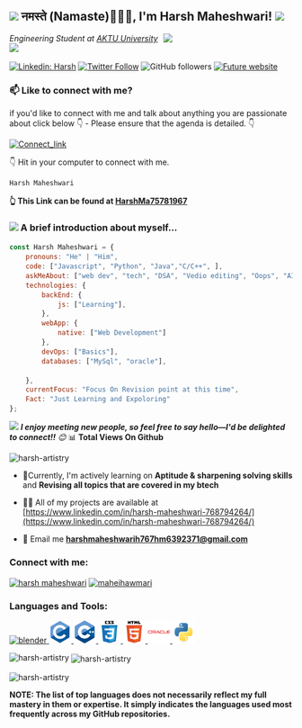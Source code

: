 <h2><img src="https://emojis.slackmojis.com/emojis/images/1531849430/4246/blob-sunglasses.gif?1531849430" width="30"/> नमस्ते (Namaste)🙏🏻👋, I'm Harsh Maheshwari! <img src="https://media.giphy.com/media/12oufCB0MyZ1Go/giphy.gif" width="50"></h2>
<img align='right' src="https://media.giphy.com/media/M9gbBd9nbDrOTu1Mqx/giphy.gif" width="230">
<p><em>Engineering Student at <a href="https://aktu.ac.in/">AKTU University
</a><img src="https://media.giphy.com/media/WUlplcMpOCEmTGBtBW/giphy.gif" width="30"> 
</em></p>

[![Linkedin: Harsh](https://img.shields.io/badge/-Harsh-blue?style=flat-square&logo=Linkedin&logoColor=white&link=https:/www.linkedin.com/in/harsh-maheshwari-768794264/)](https://www.linkedin.com/in/harsh-maheshwari-768794264/)
[![Twitter Follow](https://img.shields.io/twitter/follow/HarshMa75781967?label=Follow)](https://twitter.com/intent/follow?screen_name=HarshMa75781967)
![GitHub followers](https://img.shields.io/github/followers/Harsh-artistry?label=Follow&style=social)
[![Future website](https://img.shields.io/badge/Website-46a2f1.svg?&style=flat-square&logo=Google-Chrome&logoColor=white)](https://radiant-sfogliatella-0abb2d.netlify.app/)



### 📫 Like to connect with me?

if you'd like to connect with me and talk about anything you are passionate about click below 👇 - Please ensure that the agenda is detailed.
👇

<a href="https://www.linkedin.com/in/harsh-maheshwari-768794264" target="_blank"><img height ="35" width="50" alt="Connect_link" src="https://icon2.cleanpng.com/20180412/rxq/kisspng-ipma-email-telephone-message-email-icon-5acf36453ee1e1.3103384815235292852576.jpg"></a>

👇 Hit in your computer to connect with me.

```bash
Harsh Maheshwari
```
**👆 This Link can be found at [HarshMa75781967](https://twitter.com/HarshMa75781967)**

### <img src="https://media.giphy.com/media/VgCDAzcKvsR6OM0uWg/giphy.gif" width="50"> A brief introduction about myself...  

```javascript
const Harsh Maheshwari = {
    pronouns: "He" | "Him",
    code: ["Javascript", "Python", "Java","C/C++", ],
    askMeAbout: ["web dev", "tech", "DSA", "Vedio editing", "Oops", "AI/ML"],
    technologies: {
        backEnd: {
            js: ["Learning"],
        },
        webApp: {
            native: ["Web Development"]
        },
        devOps: ["Basics"],
        databases: ["MySql", "oracle"],
        
    },
    currentFocus: "Focus On Revision point at this time",
    Fact: "Just Learning and Expoloring"
};
```

<img src="https://media.giphy.com/media/LnQjpWaON8nhr21vNW/giphy.gif" width="60"> <em><b>I enjoy meeting new people, so feel free to say hello—I'd be delighted to connect!!</b> 😊</em>
📊 **Total Views On Github** 
<img align="right" alt="" width="400" src="">
<p align="left"> <img src="https://komarev.com/ghpvc/?username=harsh-artistry&label=Profile%20views&color=0e75b6&style=flat" alt="harsh-artistry" /> </p>

- 🧠Currently, I'm actively learning on **Aptitude & sharpening solving skills** and **Revising all topics that are covered in my btech**

- 👨‍💻 All of my projects are available at [https://www.linkedin.com/in/harsh-maheshwari-768794264/](https://www.linkedin.com/in/harsh-maheshwari-768794264/)

- 📧 Email me **harshmaheshwarih767hm6392371@gmail.com**

<h3 align="left">Connect with me:</h3>
<p align="left">
<a href="https://linkedin.com/in/harsh maheshwari" target="blank"><img align="center" src="https://raw.githubusercontent.com/rahuldkjain/github-profile-readme-generator/master/src/images/icons/Social/linked-in-alt.svg" alt="harsh maheshwari" height="30" width="40" /></a>
<a href="https://instagram.com/maheihawmari" target="blank"><img align="center" src="https://raw.githubusercontent.com/rahuldkjain/github-profile-readme-generator/master/src/images/icons/Social/instagram.svg" alt="maheihawmari" height="30" width="40" /></a>
</p>

<h3 align="left">Languages and Tools:</h3>
<p align="left"> <a href="https://www.blender.org/" target="_blank" rel="noreferrer"> <img src="https://download.blender.org/branding/community/blender_community_badge_white.svg" alt="blender" width="40" height="40"/> </a> <a href="https://www.cprogramming.com/" target="_blank" rel="noreferrer"> <img src="https://raw.githubusercontent.com/devicons/devicon/master/icons/c/c-original.svg" alt="c" width="40" height="40"/> </a> <a href="https://www.w3schools.com/cpp/" target="_blank" rel="noreferrer"> <img src="https://raw.githubusercontent.com/devicons/devicon/master/icons/cplusplus/cplusplus-original.svg" alt="cplusplus" width="40" height="40"/> </a> <a href="https://www.w3schools.com/css/" target="_blank" rel="noreferrer"> <img src="https://raw.githubusercontent.com/devicons/devicon/master/icons/css3/css3-original-wordmark.svg" alt="css3" width="40" height="40"/> </a> <a href="https://www.w3.org/html/" target="_blank" rel="noreferrer"> <img src="https://raw.githubusercontent.com/devicons/devicon/master/icons/html5/html5-original-wordmark.svg" alt="html5" width="40" height="40"/> </a> <a href="https://www.oracle.com/" target="_blank" rel="noreferrer"> <img src="https://raw.githubusercontent.com/devicons/devicon/master/icons/oracle/oracle-original.svg" alt="oracle" width="40" height="40"/> </a> <a href="https://www.python.org" target="_blank" rel="noreferrer"> <img src="https://raw.githubusercontent.com/devicons/devicon/master/icons/python/python-original.svg" alt="python" width="40" height="40"/> </a> </p>

<p><img align="left" src="https://github-readme-stats.vercel.app/api/top-langs?username=harsh-artistry&show_icons=true&locale=en&layout=compact" alt="harsh-artistry" /></p>

<p>&nbsp;<img align="center" src="https://github-readme-stats.vercel.app/api?username=harsh-artistry&show_icons=true&locale=en" alt="harsh-artistry" /></p>

<p><img align="center" src="https://github-readme-streak-stats.herokuapp.com/?user=harsh-artistry&" alt="harsh-artistry" /></p>

**NOTE: The list of top languages does not necessarily reflect my full mastery in them or expertise. It simply indicates the languages used  most frequently across my GitHub repositories.**











